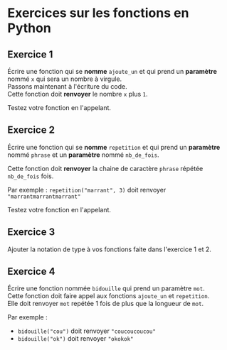 # Exercices sur les fonctions en Python  

## Exercice 1  

Écrire une fonction qui se __nomme__ `ajoute_un` et qui prend un __paramètre__ nommé `x` qui sera un nombre à virgule.   
Passons maintenant à l'écriture du code.  
Cette fonction doit __renvoyer__ le nombre `x` plus `1`.  

Testez votre fonction en l'appelant.  

## Exercice 2  
Écrire une fonction qui se __nomme__ `repetition` et qui prend un __paramètre__ nommé `phrase` et un __paramètre__ nommé `nb_de_fois`.   

Cette fonction doit __renvoyer__ la chaine de caractère `phrase` répétée `nb_de_fois` fois.   

Par exemple : `repetition("marrant", 3)` doit renvoyer `"marrantmarrantmarrant"`  

Testez votre fonction en l'appelant.  


## Exercice 3  
Ajouter la notation de type à vos fonctions faite dans l'exercice 1 et 2.  

## Exercice 4 
Écrire une fonction nommée `bidouille` qui prend un paramètre `mot`.    
Cette fonction doit faire appel aux fonctions `ajoute_un` et `repetition`.    
Elle doit renvoyer `mot` repétée 1 fois de plus que la longueur de `mot`.   

Par exemple : 
- `bidouille("cou")` doit renvoyer `"coucoucoucou"`  
- `bidouille("ok")` doit renvoyer `"okokok"`  


